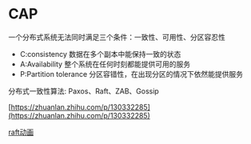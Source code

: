 # CAP

一个分布式系统无法同时满足三个条件：一致性、可用性、分区容忍性

- C:consistency 数据在多个副本中能保持一致的状态
- A:Availability 整个系统在任何时刻都能提供可用的服务
- P:Partition tolerance 分区容错性，在出现分区的情况下依然能提供服务

分布式一致性算法: Paxos、Raft、ZAB、Gossip

[https://zhuanlan.zhihu.com/p/130332285](https://zhuanlan.zhihu.com/p/130332285)


[raft动画](https://raft.github.io/)
